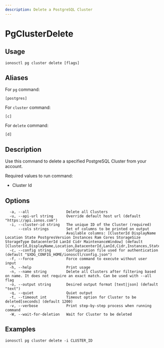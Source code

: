 ```yaml
---
description: Delete a PostgreSQL Cluster
---
```


# PgClusterDelete

## Usage

```text
ionosctl pg cluster delete [flags]
```

## Aliases

For `pg` command:

```text
[postgres]
```

For `cluster` command:

```text
[c]
```

For `delete` command:

```text
[d]
```

## Description

Use this command to delete a specified PostgreSQL Cluster from your account.

Required values to run command:

* Cluster Id

## Options

```text
  -a, --all                 Delete all Clusters
  -u, --api-url string      Override default host url (default "https://api.ionos.com")
  -i, --cluster-id string   The unique ID of the Cluster (required)
      --cols strings        Set of columns to be printed on output 
                            Available columns: [ClusterId DisplayName Location State PostgresVersion Instances Ram Cores StorageSize StorageType DatacenterId LanId Cidr MaintenanceWindow] (default [ClusterId,DisplayName,Location,DatacenterId,LanId,Cidr,Instances,State])
  -c, --config string       Configuration file used for authentication (default "$XDG_CONFIG_HOME/ionosctl/config.json")
  -f, --force               Force command to execute without user input
  -h, --help                Print usage
  -n, --name string         Delete all Clusters after filtering based on name. It does not require an exact match. Can be used with --all flag
  -o, --output string       Desired output format [text|json] (default "text")
  -q, --quiet               Quiet output
  -t, --timeout int         Timeout option for Cluster to be deleted[seconds] (default 1200)
  -v, --verbose             Print step-by-step process when running command
  -W, --wait-for-deletion   Wait for Cluster to be deleted
```

## Examples

```text
ionosctl pg cluster delete -i CLUSTER_ID
```

